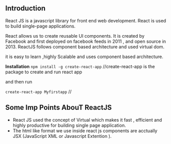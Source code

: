 ## Introduction 
React JS is a javascript library for front end web development. React is used to build single-page applications.

React allows us to create reusable UI components. It is created by Facebook and first deployed on facebook feeds in 2011 , and open source in 2013. ReactJS follows component based architecture and used virtual dom.

it is easy to learn ,highly Scalable and uses component based architecture.

**Installation**
`npm install -g create-react-app`  //create-react-app is the package to create and run react app

and then run

`create-react-app Myfirstapp`  //

## Some Imp Points AbouT ReactJS

- React JS used the concept of Virtual which makes it fast , efficient and highly productive for building single page application.
- The html like format we use inside react js components are acctually JSX (JavaScript XML or Javascript Extention ).
